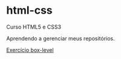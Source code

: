 # html-css
 Curso  HTML5 e CSS3

Aprendendo a gerenciar meus repositórios.

<a href="https://valterreis.github.io/html-css/exercicios/ex021/box1-level.html">Exercício box-level</a>